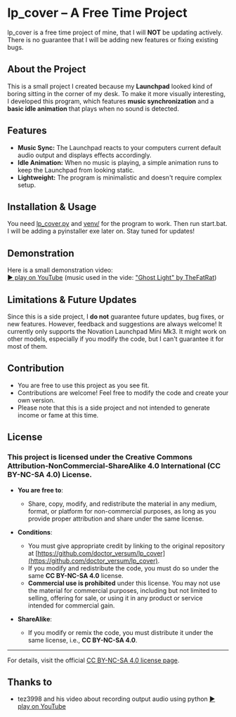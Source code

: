# lp_cover – A Free Time Project  

lp_cover is a free time project of mine, that I will **NOT** be updating actively. There is no guarantee that I will be adding new features or fixing existing bugs.  

## About the Project  

This is a small project I created because my **Launchpad** looked kind of boring sitting in the corner of my desk. To make it more visually interesting, I developed this program, which features **music synchronization** and a **basic idle animation** that plays when no sound is detected.  

## Features  

- **Music Sync:** The Launchpad reacts to your computers current default audio output and displays effects accordingly.  
- **Idle Animation:** When no music is playing, a simple animation runs to keep the Launchpad from looking static.  
- **Lightweight:** The program is minimalistic and doesn't require complex setup.  

## Installation & Usage  

You need [lp_cover.py](https://github.com/doctor-versum/lp_cover/blob/main/lp_cover.py) and [venv/](https://github.com/doctor-versum/lp_cover/tree/main/venv) for the program to work. Then run start.bat. I will be adding a pyinstaller exe later on. Stay tuned for updates!  

## Demonstration  

Here is a small demonstration video:  
[▶️ play on YouTube](https://youtu.be/eVVZ4FEsp44)
(music used in the vide: ["Ghost Light" by TheFatRat](https://www.thefatrat.com/release/ghost-light))

## Limitations & Future Updates  

Since this is a side project, I **do not** guarantee future updates, bug fixes, or new features. However, feedback and suggestions are always welcome! It currently only supports the Novation Launchpad Mini Mk3. It might work on other models, especially if you modify the code, but I can't guarantee it for most of them.

## Contribution  

- You are free to use this project as you see fit.
- Contributions are welcome! Feel free to modify the code and create your own version.
- Please note that this is a side project and not intended to generate income or fame at this time. 

## License

### This project is licensed under the Creative Commons Attribution-NonCommercial-ShareAlike 4.0 International (CC BY-NC-SA 4.0) License.

- **You are free to**:  
  - Share, copy, modify, and redistribute the material in any medium, format, or platform for non-commercial purposes, as long as you provide proper attribution and share under the same license.

- **Conditions**:
  - You must give appropriate credit by linking to the original repository at [https://github.com/doctor_versum/lp_cover](https://github.com/doctor_versum/lp_cover).
  - If you modify and redistribute the code, you must do so under the same **CC BY-NC-SA 4.0** license.
  - **Commercial use is prohibited** under this license. You may not use the material for commercial purposes, including but not limited to selling, offering for sale, or using it in any product or service intended for commercial gain.

- **ShareAlike**:  
  - If you modify or remix the code, you must distribute it under the same license, i.e., **CC BY-NC-SA 4.0**.

---

For details, visit the official [CC BY-NC-SA 4.0 license page](https://creativecommons.org/licenses/by-nc-sa/4.0/).

## Thanks to

- tez3998 and his video about recording output audio using python [▶️ play on YouTube](https://www.youtube.com/watch?v=7xQAhQWhLHs)
